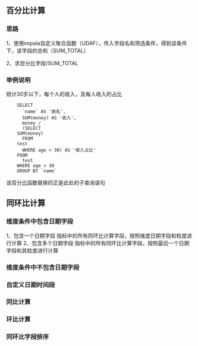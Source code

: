 ## 百分比计算
### 思路
1、使用impala自定义聚合函数（UDAF），传入字段名和筛选条件，得到该条件下，该字段的总和（SUM_TOTAL）

2、求百分比字段/SUM_TOTAL
### 举例说明
统计30岁以下，每个人的收入，及每人收入的占比
```
    SELECT
      `name` AS '姓名',
      SUM(money) AS '收入',
      money /
      (SELECT   
    SUM(money)
      FROM
    test
      WHERE age < 30) AS '收入占比'
    FROM
      test
    WHERE age < 30
    GROUP BY `name`
```
该百分比函数替换的正是此处的子查询语句

## 同环比计算
### 维度条件中包含日期字段
1、包含一个日期字段
指标中的所有同环比计算字段，按照维度日期字段和粒度进行计算
2、包含多个日期字段
指标中的所有同环比计算字段，按照最后一个日期字段和其粒度进行计算
### 维度条件中不包含日期字段

### 自定义日期时间段

### 同比计算

### 环比计算

### 同环比字段排序

